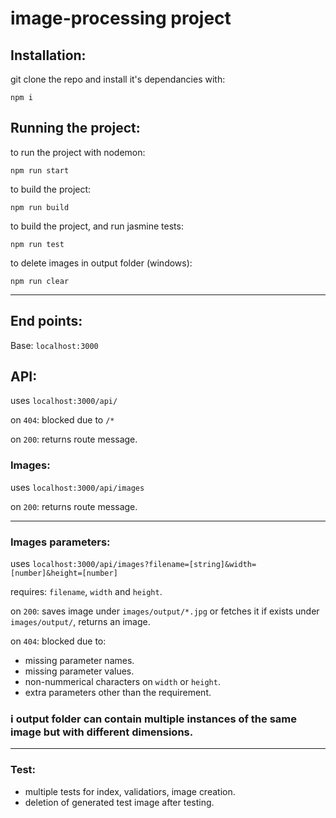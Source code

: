﻿# image-processing project

## Installation:
git clone the repo and install it's dependancies with: 

`npm i`

## Running the project:
to run the project with nodemon:

 `npm run start`

to build the project:

`npm run build`

to build the project, and run jasmine tests:

`npm run test`

to delete images in output folder (windows):

`npm run clear`
___
## End points:

Base: `localhost:3000`

## API:
uses `localhost:3000/api/`

on `404`: blocked due to `/*`

on `200`: returns route message.

### Images:
uses `localhost:3000/api/images`

on `200`: returns route message.
___
### Images parameters:
uses `localhost:3000/api/images?filename=[string]&width=[number]&height=[number]`

requires: `filename`, `width` and `height`.

on `200`: saves image under `images/output/*.jpg` or fetches it if exists under `images/output/`, returns an image.

on `404`: blocked due to:
- missing parameter names.
- missing parameter values.
- non-nummerical characters on `width` or `height`.
- extra parameters other than the requirement.

### ℹ️ output folder can contain multiple instances of the same image but with different dimensions.

___
### Test:
- multiple tests for index, validatiors, image creation.
- deletion of generated test image after testing.

